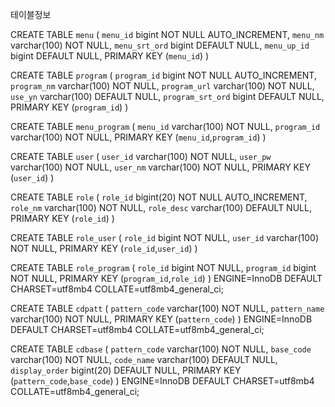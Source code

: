 테이블정보

CREATE TABLE `menu` (
  `menu_id` bigint NOT NULL AUTO_INCREMENT,
  `menu_nm` varchar(100) NOT NULL,
  `menu_srt_ord` bigint DEFAULT NULL,
  `menu_up_id` bigint DEFAULT NULL,
  PRIMARY KEY (`menu_id`)
)

CREATE TABLE `program` (
  `program_id` bigint NOT NULL AUTO_INCREMENT,
  `program_nm` varchar(100) NOT NULL,
  `program_url` varchar(100) NOT NULL,
  `use_yn` varchar(100) DEFAULT NULL,
  `program_srt_ord` bigint DEFAULT NULL,
  PRIMARY KEY (`program_id`)
)

CREATE TABLE `menu_program` (
`menu_id` varchar(100) NOT NULL,
`program_id` varchar(100) NOT NULL,
PRIMARY KEY (`menu_id`,`program_id`)
)

CREATE TABLE `user` (
`user_id` varchar(100) NOT NULL,
`user_pw` varchar(100) NOT NULL,
`user_nm` varchar(100) NOT NULL,
PRIMARY KEY (`user_id`)
)

CREATE TABLE `role` (
`role_id` bigint(20) NOT NULL AUTO_INCREMENT,
`role_nm` varchar(100) NOT NULL,
`role_desc` varchar(100) DEFAULT NULL,
PRIMARY KEY (`role_id`)
)

CREATE TABLE `role_user` (
`role_id` bigint NOT NULL,
`user_id` varchar(100) NOT NULL,
PRIMARY KEY (`role_id`,`user_id`)
)

CREATE TABLE `role_program` (
`role_id` bigint NOT NULL,
`program_id` bigint NOT NULL,
PRIMARY KEY (`program_id`,`role_id`)
) ENGINE=InnoDB DEFAULT CHARSET=utf8mb4 COLLATE=utf8mb4_general_ci;

CREATE TABLE `cdpatt` (
`pattern_code` varchar(100) NOT NULL,
`pattern_name` varchar(100) NOT NULL,
PRIMARY KEY (`pattern_code`)
) ENGINE=InnoDB DEFAULT CHARSET=utf8mb4 COLLATE=utf8mb4_general_ci;

CREATE TABLE `cdbase` (
`pattern_code` varchar(100) NOT NULL,
`base_code` varchar(100) NOT NULL,
`code_name` varchar(100) DEFAULT NULL,
`display_order` bigint(20) DEFAULT NULL,
PRIMARY KEY (`pattern_code`,`base_code`)
) ENGINE=InnoDB DEFAULT CHARSET=utf8mb4 COLLATE=utf8mb4_general_ci;